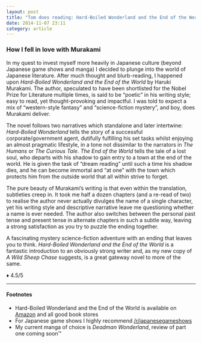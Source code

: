 ```yaml
---
layout: post
title: "Tom does reading: Hard-Boiled Wonderland and the End of the World"
date: 2014-11-07 23:11
category: article
---
```


### How I fell in love with Murakami

In my quest to invest myself more heavily in Japanese culture (beyond Japanese game shows and manga) I decided to plunge into the world of Japanese literature. After much thought and blurb-reading, I happened upon *Hard-Boiled Wonderland and the End of the World* by Haruki Murakami. The author, speculated to have been shortlisted for the Nobel Prize for Literature multiple times, is said to be “poetic” in his writing style; easy to read, yet thought-provoking and impactful. I was told to expect a mix of “western-style fantasy” and “science-fiction mystery”, and boy, does Murakami deliver.

The novel follows two narratives which standalone and later intertwine: *Hard-Boiled Wonderland* tells the story of a successful corporate/government agent, dutifully fulfilling his set tasks whilst enjoying an almost pragmatic lifestyle, in a tone not dissimilar to the narrators in *The Humans* or *The Curious Tale*. *The End of the World* tells the tale of a lost soul, who departs with his shadow to gain entry to a town at the end of the world. He is given the task of “dream reading” until such a time his shadow dies, and he can become immortal and “at one” with the town which protects him from the outside world that all within strive to forget.

The pure beauty of Murakami’s writing is that even within the translation, subtleties creep in. It took me half a dozen chapters (and a re-read of two) to realise the author never actually divulges the name of a single character, yet his writing style and descriptive narrative leave me questioning whether a name is ever needed. The author also switches between the personal past tense and present tense in alternate chapters in such a subtle way, leaving a strong satisfaction as you try to puzzle the ending together.

A fascinating mystery science-fiction adventure with an ending that leaves you to think. *Hard-Boiled Wonderland and the End of the World* is a fantastic introduction to an obviously strong writer and, as my new copy of *A Wild Sheep Chase* suggests, is a great gateway novel to more of the same.

♦ 4.5/5

---------------------------------------

#### Footnotes

* Hard-Boiled Wonderland and the End of the World is available on [Amazon](http://www.amazon.co.uk/Hard-Boiled-Wonderland-End-World-International/dp/0679743464) and all good book stores
* For Japanese game shows I highly recommend [/r/japanesegameshows](http://www.reddit.com/r/japanesegameshows)
* My current manga of choice is *Deadman Wonderland*, review of part one coming soon™
